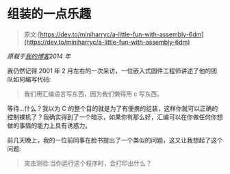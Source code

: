 # 组装的一点乐趣

> 原文:[https://dev.to/miniharryc/a-little-fun-with-assembly-6dm](https://dev.to/miniharryc/a-little-fun-with-assembly-6dm)

*原载于[我的博客](http://harvid.blogspot.com/2014/12/fun-with-assembly.html)2014 年*

我仍然记得 2001 年 2 月左右的一次采访，一位嵌入式固件工程师讲述了他的团队如何编写代码:

> 我们用汇编语言写东西，因为我们懒得用 c 写东西。

等待...什么？我以为 C 的整个目的就是为了有便携的组装，这样你就可以正确的控制裸机了？我确实得到了一个暗示，如果你有那么好，汇编可以在你做任何你想做的事情的能力上具有诱惑力。

前几天晚上，我的一位前同事在脸书提出了一个类似的问题，这又让我想起了这个问题:

> 突击测验:当你运行这个程序时，会打印出什么？